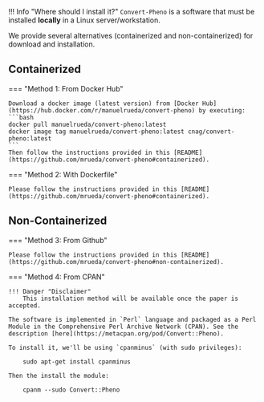 !!! Info "Where should I install it?"
    `Convert-Pheno` is a software that must be installed **locally** in a Linux server/workstation. 

We provide several alternatives (containerized and non-containerized) for download and installation.

## Containerized

=== "Method 1: From Docker Hub"

    Download a docker image (latest version) from [Docker Hub](https://hub.docker.com/r/manuelrueda/convert-pheno) by executing:
    ```bash
    docker pull manuelrueda/convert-pheno:latest
    docker image tag manuelrueda/convert-pheno:latest cnag/convert-pheno:latest
    ```
    Then follow the instructions provided in this [README](https://github.com/mrueda/convert-pheno#containerized).

=== "Method 2: With Dockerfile"

    Please follow the instructions provided in this [README](https://github.com/mrueda/convert-pheno#containerized).

## Non-Containerized

=== "Method 3: From Github"

    Please follow the instructions provided in this [README](https://github.com/mrueda/convert-pheno#non-containerized).

=== "Method 4: From CPAN"

    !!! Danger "Disclaimer"
        This installation method will be available once the paper is accepted.

    The software is implemented in `Perl` language and packaged as a Perl Module in the Comprehensive Perl Archive Network (CPAN). See the description [here](https://metacpan.org/pod/Convert::Pheno).

    To install it, we'll be using `cpanminus` (with sudo privileges):

        sudo apt-get install cpanminus

    Then the install the module:

        cpanm --sudo Convert::Pheno
